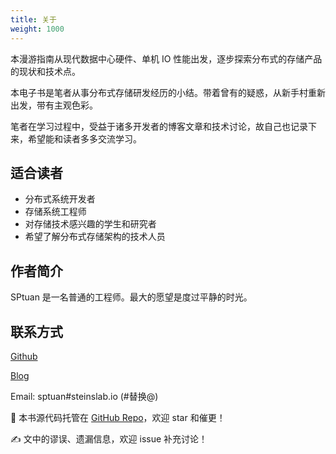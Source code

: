 ```yaml
---
title: 关于
weight: 1000
---
```


本漫游指南从现代数据中心硬件、单机 IO 性能出发，逐步探索分布式的存储产品的现状和技术点。

本电子书是笔者从事分布式存储研发经历的小结。带着曾有的疑惑，从新手村重新出发，带有主观色彩。

笔者在学习过程中，受益于诸多开发者的博客文章和技术讨论，故自己也记录下来，希望能和读者多多交流学习。

## 适合读者

- 分布式系统开发者
- 存储系统工程师
- 对存储技术感兴趣的学生和研究者
- 希望了解分布式存储架构的技术人员

## 作者简介

SPtuan 是一名普通的工程师。最大的愿望是度过平静的时光。

## 联系方式

[Github](https://github.com/sptuan)

[Blog](https://steinslab.io)

Email: sptuan#steinslab.io (#替换@)

📖 本书源代码托管在 [GitHub Repo](https://github.com/sptuan/dist-storage-memo)，欢迎 star 和催更！

✍️ 文中的谬误、遗漏信息，欢迎 issue 补充讨论！